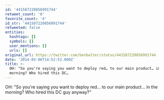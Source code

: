 ```yaml
---
id: '441587220856991744'
retweet_count: '0'
favorite_count: '4'
id_str: '441587220856991744'
retweeted: false
entities:
  hashtags: []
  symbols: []
  user_mentions: []
  urls: []
original_url: https://twitter.com/benbalter/status/441587220856991744
date: '2014-03-06T14:52:52.000Z'
title: >-
  OH: "So you're saying you want to deploy red… to our main product… in the
  morning? Who hired this DC…
---
```


OH: "So you're saying you want to deploy red… to our main product… in the morning? Who hired this DC guy anyway?"
